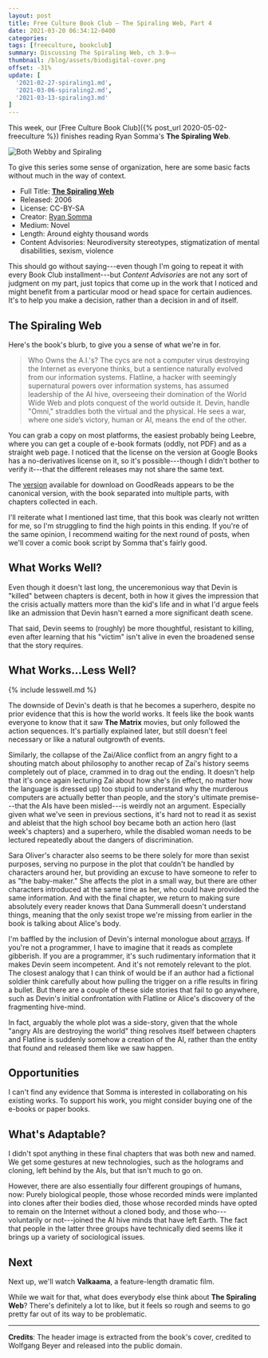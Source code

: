 ```yaml
---
layout: post
title: Free Culture Book Club — The Spiraling Web, Part 4
date: 2021-03-20 06:34:12-0400
categories:
tags: [freeculture, bookclub]
summary: Discussing The Spiraling Web, ch 3.9–♾
thumbnail: /blog/assets/biodigital-cover.png
offset: -31%
update: [
  '2021-02-27-spiraling1.md',
  '2021-03-06-spiraling2.md',
  '2021-03-13-spiraling3.md'
]
---
```


This week, our [Free Culture Book Club]({% post_url 2020-05-02-freeculture %}) finishes reading Ryan Somma's **The Spiraling Web**.

![Both Webby and Spiraling](/blog/assets/ACfU3U18DzuB7v6SxdKOV6ajrMXysTqAmA.png "Both Webby and Spiraling")

To give this series some sense of organization, here are some basic facts without much in the way of context.

 * Full Title:  [**The Spiraling Web**](http://leebre.org/book/the-spiraling-web/index.html)
 * Released:  2006
 * License:  CC-BY-SA
 * Creator:  [Ryan Somma](https://ryansomma.com/)
 * Medium:  Novel
 * Length:  Around eighty thousand words
 * Content Advisories:  Neurodiversity stereotypes, stigmatization of mental disabilities, sexism, violence

This should go without saying---even though I'm going to repeat it with every Book Club installment---but *Content Advisories* are not any sort of judgment on my part, just topics that come up in the work that I noticed and might benefit from a particular mood or head space for certain audiences.  It's to help you make a decision, rather than a decision in and of itself.

## The Spiraling Web

Here's the book's blurb, to give you a sense of what we're in for.

 > Who Owns the A.I.'s? The cycs are not a computer virus destroying the Internet as everyone thinks, but a sentience naturally evolved from our information systems. Flatline, a hacker with seemingly supernatural powers over information systems, has assumed leadership of the AI hive, overseeing their domination of the World Wide Web and plots conquest of the world outside it. Devin, handle "Omni," straddles both the virtual and the physical. He sees a war, where one side’s victory, human or AI, means the end of the other.

You can grab a copy on most platforms, the easiest probably being Leebre, where you can get a couple of e-book formats (oddly, not PDF) and as a straight web page.  I noticed that the license on the version at Google Books has a no-derivatives license on it, so it's possible---though I didn't bother to verify it---that the different releases may not share the same text.

The [version](https://www.goodreads.com/book/show/9351820-the-spiraling-web) available for download on GoodReads appears to be the canonical version, with the book separated into multiple parts, with chapters collected in each.

I'll reiterate what I mentioned last time, that this book was clearly not written for me, so I'm struggling to find the high points in this ending.  If you're of the same opinion, I recommend waiting for the next round of posts, when we'll cover a comic book script by Somma that's fairly good.

## What Works Well?

Even though it doesn't last long, the unceremonious way that Devin is "killed" between chapters is decent, both in how it gives the impression that the crisis actually matters more than the kid's life and in what I'd argue feels like an admission that Devin hasn't earned a more significant death scene.

That said, Devin seems to (roughly) be more thoughtful, resistant to killing, even after learning that his "victim" isn't alive in even the broadened sense that the story requires.

## What Works...Less Well?

{% include lesswell.md %}

The downside of Devin's death is that he becomes a superhero, despite no prior evidence that this is how the world works.  It feels like the book wants everyone to know that it saw **The Matrix** movies, but only followed the action sequences.  It's partially explained later, but still doesn't feel necessary or like a natural outgrowth of events.

Similarly, the collapse of the Zai/Alice conflict from an angry fight to a shouting match about philosophy to another recap of Zai's history seems completely out of place, crammed in to drag out the ending.  It doesn't help that it's once again lecturing Zai about how she's (in effect, no matter how the language is dressed up) too stupid to understand why the murderous computers are actually better than people, and the story's ultimate premise---that the AIs have been misled---is weirdly not an argument.  Especially given what we've seen in previous sections, it's hard not to read it as sexist and ableist that the high school boy became both an action hero (last week's chapters) and a superhero, while the disabled woman needs to be lectured repeatedly about the dangers of discrimination.

Sara Oliver's character also seems to be there solely for more than sexist purposes, serving no purpose in the plot that couldn't be handled by characters around her, but providing an excuse to have someone to refer to as "the baby-maker."  She affects the plot in a small way, but there are other characters introduced at the same time as her, who could have provided the same information.  And with the final chapter, we return to making sure absolutely every reader knows that Dana Summerall doesn't understand things, meaning that the only sexist trope we're missing from earlier in the book is talking about Alice's body.

I'm baffled by the inclusion of Devin's internal monologue about [arrays](https://en.wikipedia.org/wiki/Array_data_structure).  If you're not a programmer, I have to imagine that it reads as complete gibberish.  If you are a programmer, it's such rudimentary information that it makes Devin seem incompetent.  And it's not remotely relevant to the plot.  The closest analogy that I can think of would be if an author had a fictional soldier think carefully about how pulling the trigger on a rifle results in firing a bullet.  But there are a couple of these side stories that fail to go anywhere, such as Devin's initial confrontation with Flatline or Alice's discovery of the fragmenting hive-mind.

In fact, arguably the whole plot was a side-story, given that the whole "angry AIs are destroying the world" thing resolves itself between chapters and Flatline is suddenly somehow a creation of the AI, rather than the entity that found and released them like we saw happen.

## Opportunities

I can't find any evidence that Somma is interested in collaborating on his existing works.  To support his work, you might consider buying one of the e-books or paper books.

## What's Adaptable?

I didn't spot anything in these final chapters that was both new and named.  We get some gestures at new technologies, such as the holograms and cloning, left behind by the AIs, but that isn't much to go on.

However, there are also essentially four different groupings of humans, now:  Purely biological people, those whose recorded minds were implanted into clones after their bodies died, those whose recorded minds have opted to remain on the Internet without a cloned body, and those who---voluntarily or not---joined the AI hive minds that have left Earth.  The fact that people in the latter three groups have technically died seems like it brings up a variety of sociological issues.

## Next

Next up, we'll watch **Valkaama**, a feature-length dramatic film.

While we wait for that, what does everybody else think about **The Spiraling Web**?  There's definitely a lot to like, but it feels so rough and seems to go pretty far out of its way to be problematic.

* * *

**Credits**:  The header image is extracted from the book's cover, credited to Wolfgang Beyer and released into the public domain.
